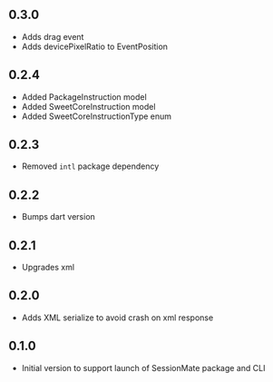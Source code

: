 ## 0.3.0

- Adds drag event
- Adds devicePixelRatio to EventPosition

## 0.2.4

- Added PackageInstruction model
- Added SweetCoreInstruction model
- Added SweetCoreInstructionType enum

## 0.2.3

- Removed `intl` package dependency

## 0.2.2

- Bumps dart version

## 0.2.1

- Upgrades xml

## 0.2.0

- Adds XML serialize to avoid crash on xml response

## 0.1.0

- Initial version to support launch of SessionMate package and CLI